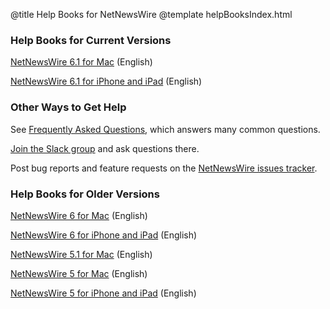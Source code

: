 @title Help Books for NetNewsWire
@template helpBooksIndex.html

### Help Books for Current Versions

[NetNewsWire 6.1 for Mac](mac/6.1/en/) (English)

[NetNewsWire 6.1 for iPhone and iPad](ios/6.1/en/) (English)

### Other Ways to Get Help

See [Frequently Asked Questions](https://netnewswire.com/frequently-asked-questions.html), which answers many common questions.

[Join the Slack group](https://netnewswire.com/slack) and ask questions there.

Post bug reports and feature requests on the [NetNewsWire issues tracker](https://github.com/Ranchero-Software/NetNewsWire/issues).

### Help Books for Older Versions

[NetNewsWire 6 for Mac](mac/6.0/en/) (English)

[NetNewsWire 6 for iPhone and iPad](ios/6.0/en/) (English)

[NetNewsWire 5.1 for Mac](mac/5.1/en/) (English)

[NetNewsWire 5 for Mac](mac/5.0/en/) (English)

[NetNewsWire 5 for iPhone and iPad](ios/5.0/en/) (English)
